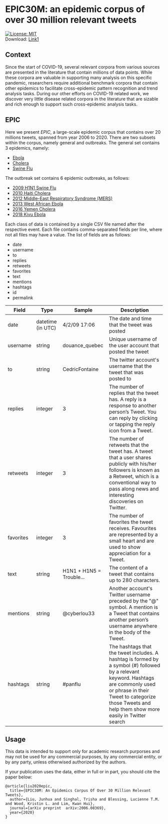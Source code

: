 # EPIC30M: an epidemic corpus of over 30 million relevant tweets
[![License: MIT](https://img.shields.io/badge/License-GPLv3-brightgreen.svg)](https://www.gnu.org/licenses/quick-guide-gplv3.pdf)
<br>
Download: [Link1](https://drive.google.com/file/d/1dH2VkWIGswcd-ZAutZVQW1_0VOZUBYxT/view?usp=sharing)
<br>
## Context

Since the start of COVID-19, several relevant corpora from various sources are presented in the literature that contain millions of data points. While these corpora are valuable in supporting many analysis on this specific pandemic, researchers require additional benchmark corpora that contain other epidemics to facilitate cross-epidemic pattern recognition and trend analysis tasks. During our other efforts on COVID-19 related work, we discover very little disease related corpora in the literature that are sizable and rich enough to support such cross-epidemic analysis tasks.

## EPIC

Here we present _EPIC_, a large-scale epidemic corpus that contains over 20 millions tweets, spanned from year 2006 to 2020.
There are two subsets within the corpus, namely general and outbreaks. The general set contains 3 epidemics, namely: 
* [Ebola](https://www.who.int/health-topics/ebola/)
* [Cholera](https://www.who.int/health-topics/cholera)
* [Swine Flu](https://www.who.int/mediacentre/news/statements/2009/h1n1_20090427/en/)

The outbreak set contains 6 epidemic outbreaks, as follows:

* [2009 H1N1 Swine Flu](https://www.who.int/csr/disease/swineflu/en/)
* [2010 Haiti Cholera](https://www.who.int/csr/don/2010_10_26/en/)
* [2012 Middle-East Respiratory Syndrome (MERS)](https://www.who.int/emergencies/mers-cov/en/)
* [2013 West African Ebola](https://www.who.int/csr/disease/ebola/en/)
* [2016 Yemen Cholera](https://en.wikipedia.org/wiki/2016–2020_Yemen_cholera_outbreak)
* [2018 Kivu Ebola](https://en.wikipedia.org/wiki/Kivu_Ebola_epidemic)

Each class of data is contained by a single CSV file named after the respective event. Each file contains comma-separated fields per line, where not all files may have a value. The list of fields are as follows:

* date
* username	
* to
* replies
* retweets
* favorites
* text
* mentions
* hashtags
* id
* permalink

|    Field     |     Type    |    Sample     |          Description           |
| ------------ | ----------- | ------------- | ------------------------------ |
|     date     |   datetime (in UTC)  |  4/2/09 17:06 | The date and time that the tweet was posted |
| username | string | douance_quebec | Unique username of the user account that posted the tweet |
| to | string | CedricFontaine | The twitter account's username that the tweet that was posted to |
| replies | integer | 3 | The number of replies that the tweet has. A reply is a response to another person’s Tweet. You can reply by clicking or tapping the reply icon from a Tweet. |
| retweets | integer | 3 | The number of retweets that the tweet has. A tweet that a user shares publicly with his/her followers is known as a Retweet, which is a conventional way to pass along news and interesting discoveries on Twitter. |
| favorites | integer | 3 | The number of favorites the tweet receives. Favourites are represented by a small heart and are used to show appreciation for a Tweet. |
| text | string | H1N1 + H1N5 = Trouble... | The content of a tweet that contains up to 280 characters. |
| mentions | string | @cyberlou33 | Another account's Twitter username preceded by the "@" symbol. A mention is a Tweet that contains another person’s username anywhere in the body of the Tweet. |
| hashtags | string | #panflu | The hashtags that the tweet includes. A hashtag is formed by a symbol (#) followed by a relevant keyword. Hashtags are commonly used or phrase in their Tweet to categorize those Tweets and help them show more easily in Twitter search |


## Usage

This data is intended to support only for academic research purporses and may not be used for any commercial purposes, by any commercial entity, or by any party, unless otherwised authorized by the authors. 

If your publication uses the data, either in full or in part, you should cite the paper below:

```
@article{liu2020epic,
  title={EPIC30M: An Epidemics Corpus Of Over 30 Million Relevant Tweets},
  author={Liu, Junhua and Singhal, Trisha and Blessing, Lucienne T.M. and Wood, Kristin L. and Lim, Kwan Hui},
  journal={arXiv preprint  arXiv:2006.08369},
  year={2020}
}
```

